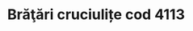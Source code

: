 ---
layout: post
title: "Brăţări cruciulițe cod 4113"
description: "Brăţări cruciulițe cod 4113"
img: "/assets/img/bratari-cu-bile-si-cruciulite.jpg"
colors: "diverse"
price: "10 RON /buc"
vertical: true
---
